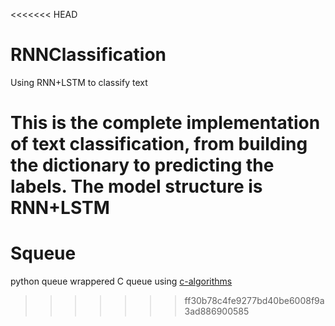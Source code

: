 <<<<<<< HEAD
# RNNClassification
Using RNN+LSTM to classify text

This is the complete implementation of text classification, from building the dictionary to predicting the labels. The model structure is RNN+LSTM
=======
# Squeue
python queue wrappered C queue using [c-algorithms](https://github.com/fragglet/c-algorithms)
>>>>>>> ff30b78c4fe9277bd40be6008f9a3ad886900585
